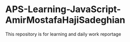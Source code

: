 # APS-Learning-JavaScript-AmirMostafaHajiSadeghian
This repository is for learning and daily work reportage
